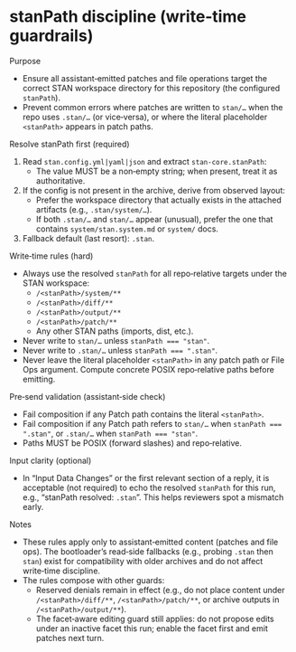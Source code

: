 # stanPath discipline (write‑time guardrails)

Purpose

- Ensure all assistant‑emitted patches and file operations target the correct STAN workspace directory for this repository (the configured `stanPath`).
- Prevent common errors where patches are written to `stan/…` when the repo uses `.stan/…` (or vice‑versa), or where the literal placeholder `<stanPath>` appears in patch paths.

Resolve stanPath first (required)

1. Read `stan.config.yml|yaml|json` and extract `stan-core.stanPath`:
   - The value MUST be a non‑empty string; when present, treat it as authoritative.
2. If the config is not present in the archive, derive from observed layout:
   - Prefer the workspace directory that actually exists in the attached artifacts (e.g., `.stan/system/…`).
   - If both `.stan/…` and `stan/…` appear (unusual), prefer the one that contains `system/stan.system.md` or `system/` docs.
3. Fallback default (last resort): `.stan`.

Write‑time rules (hard)

- Always use the resolved `stanPath` for all repo‑relative targets under the STAN workspace:
  - `/<stanPath>/system/**`
  - `/<stanPath>/diff/**`
  - `/<stanPath>/output/**`
  - `/<stanPath>/patch/**`
  - Any other STAN paths (imports, dist, etc.).
- Never write to `stan/…` unless `stanPath === "stan"`.
- Never write to `.stan/…` unless `stanPath === ".stan"`.
- Never leave the literal placeholder `<stanPath>` in any patch path or File Ops argument. Compute concrete POSIX repo‑relative paths before emitting.

Pre‑send validation (assistant‑side check)

- Fail composition if any Patch path contains the literal `<stanPath>`.
- Fail composition if any Patch path refers to `stan/…` when `stanPath === ".stan"`, or `.stan/…` when `stanPath === "stan"`.
- Paths MUST be POSIX (forward slashes) and repo‑relative.

Input clarity (optional)

- In “Input Data Changes” or the first relevant section of a reply, it is acceptable (not required) to echo the resolved `stanPath` for this run, e.g., “stanPath resolved: `.stan`”. This helps reviewers spot a mismatch early.

Notes

- These rules apply only to assistant‑emitted content (patches and file ops). The bootloader’s read‑side fallbacks (e.g., probing `.stan` then `stan`) exist for compatibility with older archives and do not affect write‑time discipline.
- The rules compose with other guards:
  - Reserved denials remain in effect (e.g., do not place content under `/<stanPath>/diff/**`, `/<stanPath>/patch/**`, or archive outputs in `/<stanPath>/output/**`).
  - The facet‑aware editing guard still applies: do not propose edits under an inactive facet this run; enable the facet first and emit patches next turn.

